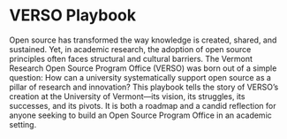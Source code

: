 # VERSO Playbook

Open source has transformed the way knowledge is created, shared, and sustained. Yet, in academic research, the adoption of open source principles often faces structural and cultural barriers. The Vermont Research Open Source Program Office (VERSO) was born out of a simple question: How can a university systematically support open source as a pillar of research and innovation? This playbook tells the story of VERSO’s creation at the University of Vermont—its vision, its struggles, its successes, and its pivots. It is both a roadmap and a candid reflection for anyone seeking to build an Open Source Program Office in an academic setting.

```{tableofcontents}
```
